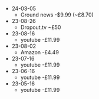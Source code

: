 - 24-03-05
	- Ground news -$9.99 (~£8.70)
- 23-08-26
	- Dropout.tv ~£50
- 23-08-16
	- youtube -£11.99
- 23-08-02
	- Amazon -£4.49
- 23-07-16
	- youtube -£11.99
- 23-06-16
	- youtube -£11.99
- 23-05-16
	- youtube -£11.99

